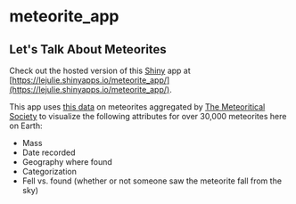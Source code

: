 # meteorite_app

## Let's Talk About Meteorites

Check out the hosted version of this [Shiny](https://shiny.rstudio.com/) app at [https://lejulie.shinyapps.io/meteorite_app/](https://lejulie.shinyapps.io/meteorite_app/).

This app uses [this data](https://data.nasa.gov/Space-Science/Meteorite-Landings/gh4g-9sfh) on meteorites aggregated by [The Meteoritical Society](http://meteoriticalsociety.org/) to visualize the following attributes for over 30,000 meteorites here on Earth:

* Mass
* Date recorded
* Geography where found
* Categorization
* Fell vs. found (whether or not someone saw the meteorite fall from the sky)